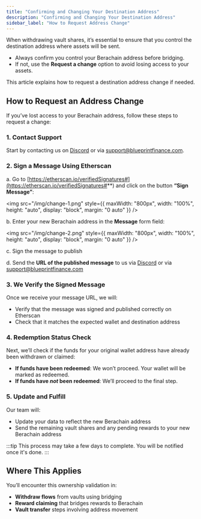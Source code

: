 ```yaml
---
title: "Confirming and Changing Your Destination Address"
description: "Confirming and Changing Your Destination Address"
sidebar_label: "How to Request Address Change"
---
```


When withdrawing vault shares, it’s essential to ensure that you control the destination address where assets will be sent.

- Always confirm you control your Berachain address before bridging.
- If not, use the **Request a change** option to avoid losing access to your assets.

This article explains how to request a destination address change if needed.

## How to Request an Address Change

If you’ve lost access to your Berachain address, follow these steps to request a change:

### 1. Contact Support

Start by contacting us on [Discord](https://discord.gg/concretexyz) or via [support@blueprintfinance.com](mailto:support@blueprintfinance.com).

### 2. Sign a Message Using Etherscan

a. Go to [https://etherscan.io/verifiedSignatures#](https://etherscan.io/verifiedSignatures#**) and click on the button **“Sign Message”**:

<img
  src="/img/change-1.png"
  style={{ maxWidth: "800px", width: "100%", height: "auto", display: "block", margin: "0 auto" }}
/>

b. Enter your new Berachain address in the **Message** form field:

<img
  src="/img/change-2.png"
  style={{ maxWidth: "800px", width: "100%", height: "auto", display: "block", margin: "0 auto" }}
/>

c. Sign the message to publish

d. Send the **URL of the published message** to us via [Discord](https://discord.gg/concretexyz) or via [support@blueprintfinance.com](mailto:support@blueprintfinance.com)

### 3. We Verify the Signed Message

Once we receive your message URL, we will:

- Verify that the message was signed and published correctly on Etherscan
- Check that it matches the expected wallet and destination address

### 4. Redemption Status Check

Next, we’ll check if the funds for your original wallet address have already been withdrawn or claimed:

- **If funds have been redeemed**: We won’t proceed. Your wallet will be marked as redeemed.
- **If funds have *not* been redeemed**: We’ll proceed to the final step.

### 5. Update and Fulfill

Our team will:

- Update your data to reflect the new Berachain address
- Send the remaining vault shares and any pending rewards to your new Berachain address

:::tip
This process may take a few days to complete. You will be notified once it's done.
:::

## Where This Applies

You’ll encounter this ownership validation in:

- **Withdraw flows** from vaults using bridging
- **Reward claiming** that bridges rewards to Berachain
- **Vault transfer** steps involving address movement
